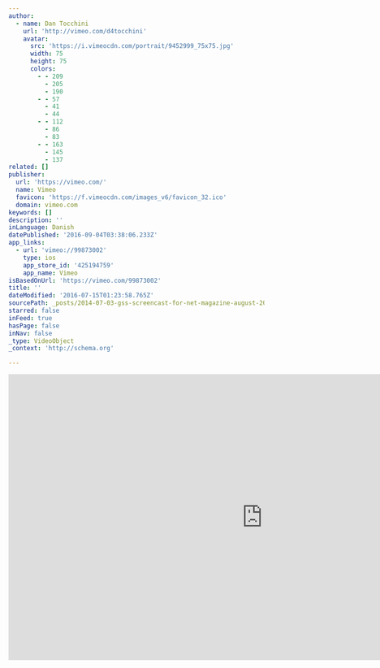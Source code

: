 ```yaml
---
author:
  - name: Dan Tocchini
    url: 'http://vimeo.com/d4tocchini'
    avatar:
      src: 'https://i.vimeocdn.com/portrait/9452999_75x75.jpg'
      width: 75
      height: 75
      colors:
        - - 209
          - 205
          - 190
        - - 57
          - 41
          - 44
        - - 112
          - 86
          - 83
        - - 163
          - 145
          - 137
related: []
publisher:
  url: 'https://vimeo.com/'
  name: Vimeo
  favicon: 'https://f.vimeocdn.com/images_v6/favicon_32.ico'
  domain: vimeo.com
keywords: []
description: ''
inLanguage: Danish
datePublished: '2016-09-04T03:38:06.233Z'
app_links:
  - url: 'vimeo://99873002'
    type: ios
    app_store_id: '425194759'
    app_name: Vimeo
isBasedOnUrl: 'https://vimeo.com/99873002'
title: ''
dateModified: '2016-07-15T01:23:58.765Z'
sourcePath: _posts/2014-07-03-gss-screencast-for-net-magazine-august-2014.md
starred: false
inFeed: true
hasPage: false
inNav: false
_type: VideoObject
_context: 'http://schema.org'

---
```

<iframe src="https://cdn.embedly.com/widgets/media.html?src=https%3A%2F%2Fplayer.vimeo.com%2Fvideo%2F99873002&amp;url=https%3A%2F%2Fvimeo.com%2F99873002&amp;image=http%3A%2F%2Fi.vimeocdn.com%2Fvideo%2F481194326_1280.jpg&amp;key=b7d04c9b404c499eba89ee7072e1c4f7&amp;type=text%2Fhtml&amp;schema=vimeo" width="1000" height="563" scrolling="no" frameborder="0" allowfullscreen="allowfullscreen" style=""></iframe>